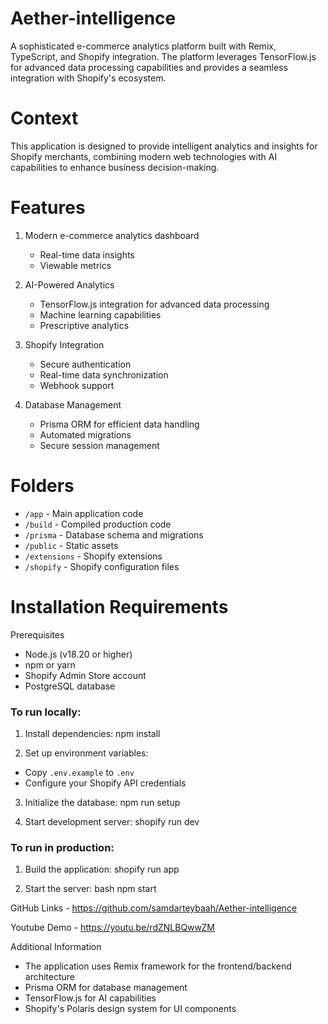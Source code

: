 # Aether-intelligence
 
A sophisticated e-commerce analytics platform built with Remix, TypeScript, and Shopify integration. 
The platform leverages TensorFlow.js for advanced data processing capabilities and provides a seamless 
integration with Shopify's ecosystem.

# Context

This application is designed to provide intelligent analytics and insights for Shopify merchants, 
combining modern web technologies with AI capabilities to enhance business decision-making.

# Features

1. Modern e-commerce analytics dashboard
   - Real-time data insights
   - Viewable metrics 

2. AI-Powered Analytics
   - TensorFlow.js integration for advanced data processing
   - Machine learning capabilities
   - Prescriptive analytics

3. Shopify Integration
   - Secure authentication
   - Real-time data synchronization
   - Webhook support

4. Database Management
   - Prisma ORM for efficient data handling
   - Automated migrations
   - Secure session management

# Folders

- `/app` - Main application code
- `/build` - Compiled production code
- `/prisma` - Database schema and migrations
- `/public` - Static assets
- `/extensions` - Shopify extensions
- `/shopify` - Shopify configuration files

# Installation Requirements

Prerequisites
- Node.js (v18.20 or higher)
- npm or yarn
- Shopify Admin Store account
- PostgreSQL database

### To run locally:

1. Install dependencies:
npm install


2. Set up environment variables:
- Copy `.env.example` to `.env`
- Configure your Shopify API credentials

3. Initialize the database:
npm run setup


4. Start development server:
shopify run dev


### To run in production:

1. Build the application:
shopify run app

2. Start the server:
bash
npm start


GitHub Links - https://github.com/samdarteybaah/Aether-intelligence

Youtube Demo - https://youtu.be/rdZNLBQwwZM


Additional Information

- The application uses Remix framework for the frontend/backend architecture
- Prisma ORM for database management
- TensorFlow.js for AI capabilities
- Shopify's Polaris design system for UI components

